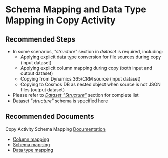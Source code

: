 <properties
    pageTitle="Copy Activity - Schema Mapping"
    description="Schema mapping in copy activity"
    infoBubbleText=""
    authors="chez-charlie"
    ms.author="chez"
    articleId=""
    diagnosticScenario=""
    selfHelpType="generic"
    supportTopicIds="32629469"
    resourceTags=""
    productPesIds="15613"
    cloudEnvironments="public"
/>

# Schema Mapping and Data Type Mapping in Copy Activity

## **Recommended Steps**

* In some scenarios, _"structure"_ section in _dataset_ is required, including:
  * Applying explicit data type conversion for file sources during copy (input dataset) <br>
  * Applying explicit column mapping during copy (both input and output dataset) <br>
  * Copying from Dynamics 365/CRM source (input dataset) <br>
  * Copying to Cosmos DB as nested object when source is not JSON files (output dataset) <br>
* Please refer to [_Dataset "Structure"_](https://docs.microsoft.com/azure/data-factory/copy-activity-schema-and-type-mapping#when-to-specify-dataset-structure) section for complete list <br>
* Dataset _"structure"_ schema is specified [here](https://docs.microsoft.com/azure/data-factory/concepts-datasets-linked-services#dataset-structure) <br>

## **Recommended Documents**

Copy Activity Schema Mapping [Documentation](https://docs.microsoft.com/azure/data-factory/copy-activity-schema-and-type-mapping) <br>
* [Column mapping](https://docs.microsoft.com/azure/data-factory/copy-activity-schema-and-type-mapping#column-mapping) <br>
* [Schema mapping](https://docs.microsoft.com/azure/data-factory/copy-activity-schema-and-type-mapping#schema-mapping) <br>
* [Data type mapping](https://docs.microsoft.com/azure/data-factory/copy-activity-schema-and-type-mapping#data-type-mapping) <br>
